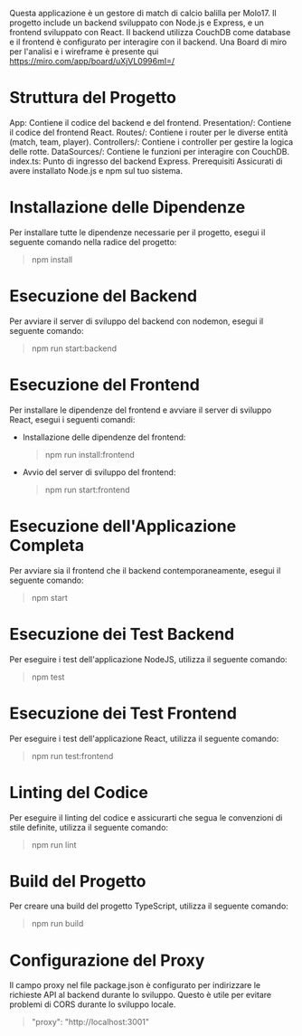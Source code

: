 Questa applicazione è un gestore di match di calcio balilla per Molo17. Il progetto include un backend sviluppato con Node.js e Express, e un frontend sviluppato con React. Il backend utilizza CouchDB come database e il frontend è configurato per interagire con il backend.
Una Board di miro per l'analisi e i wireframe è presente qui <a name="miro">https://miro.com/app/board/uXjVL0996mI=/</a>

# Struttura del Progetto
App: Contiene il codice del backend e del frontend.
Presentation/: Contiene il codice del frontend React.
Routes/: Contiene i router per le diverse entità (match, team, player).
Controllers/: Contiene i controller per gestire la logica delle rotte.
DataSources/: Contiene le funzioni per interagire con CouchDB.
index.ts: Punto di ingresso del backend Express.
Prerequisiti
Assicurati di avere installato Node.js e npm sul tuo sistema.

# Installazione delle Dipendenze
Per installare tutte le dipendenze necessarie per il progetto, esegui il seguente comando nella radice del progetto:
>npm install

# Esecuzione del Backend
Per avviare il server di sviluppo del backend con nodemon, esegui il seguente comando:
>npm run start:backend

# Esecuzione del Frontend
Per installare le dipendenze del frontend e avviare il server di sviluppo React, esegui i seguenti comandi:

- Installazione delle dipendenze del frontend:
  >npm run install:frontend

- Avvio del server di sviluppo del frontend:
  >npm run start:frontend

# Esecuzione dell'Applicazione Completa
Per avviare sia il frontend che il backend contemporaneamente, esegui il seguente comando:
>npm start

# Esecuzione dei Test Backend
Per eseguire i test dell'applicazione NodeJS, utilizza il seguente comando:
>npm test

# Esecuzione dei Test Frontend
Per eseguire i test dell'applicazione React, utilizza il seguente comando:
>npm run test:frontend

# Linting del Codice
Per eseguire il linting del codice e assicurarti che segua le convenzioni di stile definite, utilizza il seguente comando:
>npm run lint

# Build del Progetto
Per creare una build del progetto TypeScript, utilizza il seguente comando:
>npm run build

# Configurazione del Proxy
Il campo proxy nel file package.json è configurato per indirizzare le richieste API al backend durante lo sviluppo. Questo è utile per evitare problemi di CORS durante lo sviluppo locale.
>"proxy": "http://localhost:3001"
